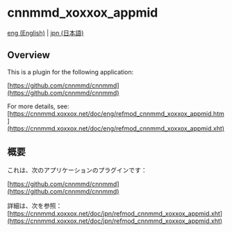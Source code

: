 # cnnmmd_xoxxox_appmid

[eng (English)](#Overview) | [jpn (日本語)](#概要)

## Overview

This is a plugin for the following application:

[https://github.com/cnnmmd/cnnmmd](https://github.com/cnnmmd/cnnmmd)

For more details, see:  
[https://cnnmmd.xoxxox.net/doc/eng/refmod_cnnmmd_xoxxox_appmid.htm](https://cnnmmd.xoxxox.net/doc/eng/refmod_cnnmmd_xoxxox_appmid.xht)

## 概要

これは、次のアプリケーションのプラグインです：

[https://github.com/cnnmmd/cnnmmd](https://github.com/cnnmmd/cnnmmd)

詳細は、次を参照：[https://cnnmmd.xoxxox.net/doc/jpn/refmod_cnnmmd_xoxxox_appmid.xht](https://cnnmmd.xoxxox.net/doc/jpn/refmod_cnnmmd_xoxxox_appmid.xht)
